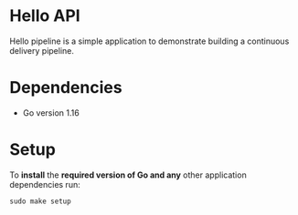 # Hello API

Hello pipeline is a simple application to demonstrate building a continuous
delivery pipeline.

# Dependencies

- Go version 1.16

# Setup

To **install** the **required version of Go and any** other application
dependencies run:

`sudo make setup`